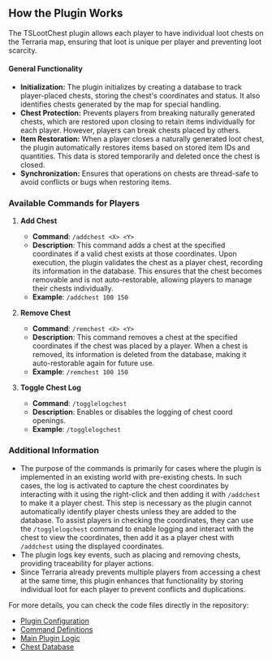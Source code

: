 ## How the Plugin Works

The TSLootChest plugin allows each player to have individual loot chests on the Terraria map, ensuring that loot is unique per player and preventing loot scarcity.

#### General Functionality
- **Initialization:** The plugin initializes by creating a database to track player-placed chests, storing the chest's coordinates and status. It also identifies chests generated by the map for special handling.
- **Chest Protection:** Prevents players from breaking naturally generated chests, which are restored upon closing to retain items individually for each player. However, players can break chests placed by others.
- **Item Restoration:** When a player closes a naturally generated loot chest, the plugin automatically restores items based on stored item IDs and quantities. This data is stored temporarily and deleted once the chest is closed.
- **Synchronization:** Ensures that operations on chests are thread-safe to avoid conflicts or bugs when restoring items.

### Available Commands for Players

1. **Add Chest**
   - **Command**: `/addchest <X> <Y>`
   - **Description**: This command adds a chest at the specified coordinates if a valid chest exists at those coordinates. Upon execution, the plugin validates the chest as a player chest, recording its information in the database. This ensures that the chest becomes removable and is not auto-restorable, allowing players to manage their chests individually.
   - **Example**: `/addchest 100 150`

2. **Remove Chest**
   - **Command**: `/remchest <X> <Y>`
   - **Description**: This command removes a chest at the specified coordinates if the chest was placed by a player. When a chest is removed, its information is deleted from the database, making it auto-restorable again for future use.
   - **Example**: `/remchest 100 150`

3. **Toggle Chest Log**
   - **Command**: `/togglelogchest`
   - **Description**: Enables or disables the logging of chest coord openings.
   - **Example**: `/togglelogchest`

### Additional Information

- The purpose of the commands is primarily for cases where the plugin is implemented in an existing world with pre-existing chests. In such cases, the log is activated to capture the chest coordinates by interacting with it using the right-click and then adding it with `/addchest` to make it a player chest. This step is necessary as the plugin cannot automatically identify player chests unless they are added to the database. To assist players in checking the coordinates, they can use the `/togglelogchest` command to enable logging and interact with the chest to view the coordinates, then add it as a player chest with `/addchest` using the displayed coordinates.
- The plugin logs key events, such as placing and removing chests, providing traceability for player actions.
- Since Terraria already prevents multiple players from accessing a chest at the same time, this plugin enhances that functionality by storing individual loot for each player to prevent conflicts and duplications.

For more details, you can check the code files directly in the repository:
- [Plugin Configuration](https://github.com/matheus-fsc/TSLootChest/blob/main/LootChest/Logicas/Config.cs)
- [Command Definitions](https://github.com/matheus-fsc/TSLootChest/blob/main/LootChest/Logicas/Comandos.cs)
- [Main Plugin Logic](https://github.com/matheus-fsc/TSLootChest/blob/main/LootChest/Logicas/LootChest.cs)
- [Chest Database](https://github.com/matheus-fsc/TSLootChest/blob/main/LootChest/Logicas/ChestDatabase%20.cs)
